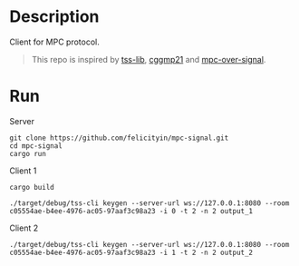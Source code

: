 # Description

Client for MPC protocol.

> This repo is inspired by [tss-lib](https://github.com/ququzone/tss-lib), [cggmp21](https://github.com/dfns/cggmp21) and [mpc-over-signal](https://github.com/ZenGo-X/mpc-over-signal).

# Run

Server
```
git clone https://github.com/felicityin/mpc-signal.git
cd mpc-signal
cargo run
```

Client 1
```
cargo build

./target/debug/tss-cli keygen --server-url ws://127.0.0.1:8080 --room c05554ae-b4ee-4976-ac05-97aaf3c98a23 -i 0 -t 2 -n 2 output_1
```

Client 2
```
./target/debug/tss-cli keygen --server-url ws://127.0.0.1:8080 --room c05554ae-b4ee-4976-ac05-97aaf3c98a23 -i 1 -t 2 -n 2 output_2
```
